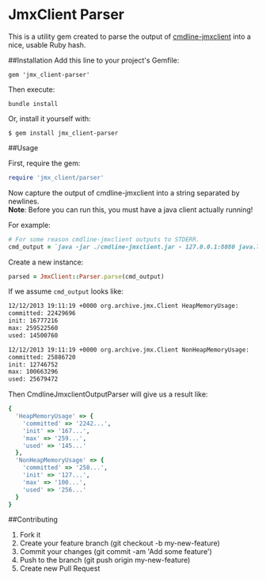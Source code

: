 # JmxClient Parser

This is a utility gem created to parse the output of [cmdline-jmxclient](http://crawler.archive.org/cmdline-jmxclient/)
into a nice, usable Ruby hash.

##Installation
Add this line to your project's Gemfile:

```
gem 'jmx_client-parser'
```

Then execute:

```
bundle install
```

Or, install it yourself with:

```
$ gem install jmx_client-parser
```

##Usage

First, require the gem:

```Ruby
require 'jmx_client/parser'
```

Now capture the output of cmdline-jmxclient into a string separated by newlines.  
**Note**: Before you can run this, you must have a java client actually running!

For example:

```Ruby
# For some reason cmdline-jmxclient outputs to STDERR.
cmd_output = `java -jar ./cmdline-jmxclient.jar - 127.0.0.1:8080 java.lang:Type=Memory HeapMemoryUsage 2>&1`
```

Create a new instance:

```Ruby
parsed = JmxClient::Parser.parse(cmd_output)
```

If we assume `cmd_output` looks like:

```Bash
12/12/2013 19:11:19 +0000 org.archive.jmx.Client HeapMemoryUsage:
committed: 22429696
init: 16777216
max: 259522560
used: 14500760

12/12/2013 19:11:19 +0000 org.archive.jmx.Client NonHeapMemoryUsage:
committed: 25886720
init: 12746752
max: 100663296
used: 25679472
```

Then CmdlineJmxclientOutputParser will give us a result like:
```Ruby
{
  'HeapMemoryUsage' => {
    'committed' => '2242...',
    'init' => '167...',
    'max' => '259...',
    'used' => '145...'
  },
  'NonHeapMemoryUsage' => {
    'committed' => '258...',
    'init' => '127...',
    'max' => '100...',
    'used' => '256...'
  }
}
```

##Contributing
1. Fork it
2. Create your feature branch (git checkout -b my-new-feature)
3. Commit your changes (git commit -am 'Add some feature')
4. Push to the branch (git push origin my-new-feature)
5. Create new Pull Request
